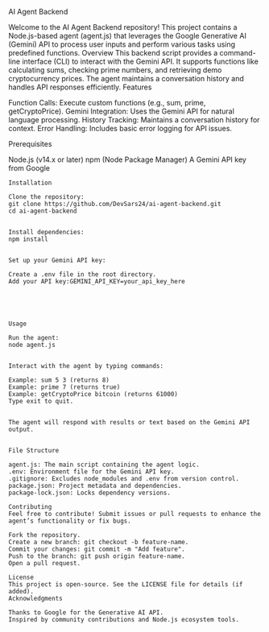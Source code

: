 AI Agent Backend

Welcome to the AI Agent Backend repository! This project contains a Node.js-based agent (agent.js) that leverages the Google Generative AI (Gemini) API to process user inputs and perform various tasks using predefined functions.
Overview
This backend script provides a command-line interface (CLI) to interact with the Gemini API. It supports functions like calculating sums, checking prime numbers, and retrieving demo cryptocurrency prices. The agent maintains a conversation history and handles API responses efficiently.
Features

Function Calls: Execute custom functions (e.g., sum, prime, getCryptoPrice).
Gemini Integration: Uses the Gemini API for natural language processing.
History Tracking: Maintains a conversation history for context.
Error Handling: Includes basic error logging for API issues.

Prerequisites

Node.js (v14.x or later)
npm (Node Package Manager)
A Gemini API key from Google
``` 
Installation

Clone the repository:
git clone https://github.com/DevSars24/ai-agent-backend.git
cd ai-agent-backend


Install dependencies:
npm install


Set up your Gemini API key:

Create a .env file in the root directory.
Add your API key:GEMINI_API_KEY=your_api_key_here





Usage

Run the agent:
node agent.js


Interact with the agent by typing commands:

Example: sum 5 3 (returns 8)
Example: prime 7 (returns true)
Example: getCryptoPrice bitcoin (returns 61000)
Type exit to quit.


The agent will respond with results or text based on the Gemini API output.


File Structure

agent.js: The main script containing the agent logic.
.env: Environment file for the Gemini API key.
.gitignore: Excludes node_modules and .env from version control.
package.json: Project metadata and dependencies.
package-lock.json: Locks dependency versions.

Contributing
Feel free to contribute! Submit issues or pull requests to enhance the agent’s functionality or fix bugs.

Fork the repository.
Create a new branch: git checkout -b feature-name.
Commit your changes: git commit -m "Add feature".
Push to the branch: git push origin feature-name.
Open a pull request.

License
This project is open-source. See the LICENSE file for details (if added).
Acknowledgments

Thanks to Google for the Generative AI API.
Inspired by community contributions and Node.js ecosystem tools.
